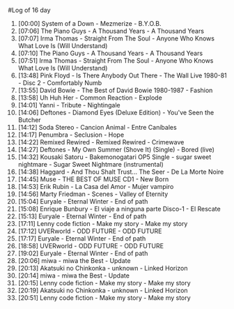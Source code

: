 #Log of 16 day

1. [00:00] System of a Down - Mezmerize - B.Y.O.B.
1. [07:06] The Piano Guys - A Thousand Years - A Thousand Years
1. [07:07] Irma Thomas - Straight From The Soul - Anyone Who Knows What Love Is (Will Understand)
1. [07:10] The Piano Guys - A Thousand Years - A Thousand Years
1. [07:51] Irma Thomas - Straight From The Soul - Anyone Who Knows What Love Is (Will Understand)
1. [13:48] Pink Floyd - Is There Anybody Out There - The Wall Live 1980-81 - Disc 2 - Comfortably Numb
1. [13:55] David Bowie - The Best of David Bowie 1980-1987 - Fashion
1. [13:58] Uh Huh Her - Common Reaction - Explode
1. [14:01] Yanni - Tribute - Nightingale
1. [14:06] Deftones - Diamond Eyes (Deluxe Edition) - You've Seen the Butcher
1. [14:12] Soda Stereo - Cancion Animal - Entre Caníbales
1. [14:17] Penumbra - Seclusion - Hope
1. [14:22] Remixed Rewired - Remixed Rewired - Crimewave
1. [14:27] Deftones - My Own Summer (Shove It) (Single) - Bored (live)
1. [14:32] Kousaki Satoru - Bakemonogatari OP5 Single - sugar sweet nightmare - Sugar Sweet Nightmare (instrumental)
1. [14:38] Haggard - And Thou Shalt Trust... The Seer - De La Morte Noire
1. [14:45] Muse - THE BEST OF MUSE CD1 - New Born
1. [14:53] Erik Rubin - La Casa del Amor - Mujer vampiro
1. [14:56] Marty Friedman - Scenes - Valley of Eternity
1. [15:04] Euryale - Eternal Winter - End of path
1. [15:08] Enrique Bunbury - El viaje a ninguna parte Disco-1 - El Rescate
1. [15:13] Euryale - Eternal Winter - End of path
1. [17:11] Lenny code fiction - Make my story - Make my story
1. [17:12] UVERworld - ODD FUTURE - ODD FUTURE
1. [17:17] Euryale - Eternal Winter - End of path
1. [18:58] UVERworld - ODD FUTURE - ODD FUTURE
1. [19:02] Euryale - Eternal Winter - End of path
1. [20:06] miwa - miwa the Best - Update
1. [20:13] Akatsuki no Chinkonka - unknown - Linked Horizon
1. [20:14] miwa - miwa the Best - Update
1. [20:15] Lenny code fiction - Make my story - Make my story
1. [20:19] Akatsuki no Chinkonka - unknown - Linked Horizon
1. [20:51] Lenny code fiction - Make my story - Make my story
